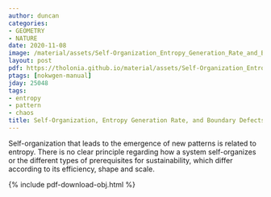 ```yaml
---
author: duncan
categories:
- GEOMETRY
- NATURE
date: 2020-11-08
image: /material/assets/Self-Organization_Entropy_Generation_Rate_and_Boundary.png
layout: post
pdf: https://tholonia.github.io/material/assets/Self-Organization_Entropy_Generation_Rate_and_Boundary.pdf
ptags: [nokwgen-manual]
jday: 25048
tags:
- entropy
- pattern
- chaos
title: Self-Organization, Entropy Generation Rate, and Boundary Defects
---
```


Self-organization that leads to the emergence of new patterns is related to entropy.  There is no clear principle regarding how a system self-organizes or the different types of prerequisites for sustainability, which differ according to its efficiency, shape and scale.

<!--more-->

{% include pdf-download-obj.html %}
